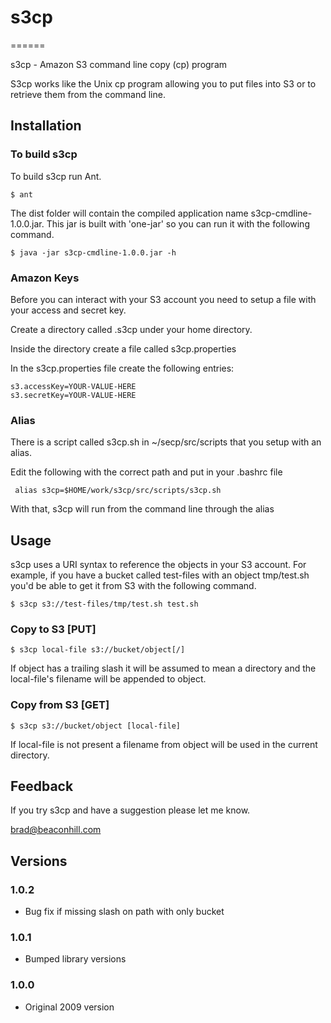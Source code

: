 # s3cp
======

s3cp - Amazon S3 command line copy (cp) program

S3cp works like the Unix cp program allowing you to put files into S3 or to retrieve them from the command line.

## Installation

### To build s3cp

To build s3cp run Ant.


    $ ant

The dist folder will contain the compiled application name s3cp-cmdline-1.0.0.jar. This jar is built with 'one-jar' so you can run it with the following command.

    $ java -jar s3cp-cmdline-1.0.0.jar -h

### Amazon Keys

Before you can interact with your S3 account you need to setup a file with your access and secret key.

Create a directory called .s3cp under your home directory.

Inside the directory create a file called s3cp.properties

In the s3cp.properties file create the following entries:

    s3.accessKey=YOUR-VALUE-HERE
    s3.secretKey=YOUR-VALUE-HERE

### Alias

There is a script called s3cp.sh in ~/secp/src/scripts that you setup with an alias.

Edit the following with the correct path and put in your .bashrc file

     alias s3cp=$HOME/work/s3cp/src/scripts/s3cp.sh

With that, s3cp will run from the command line through the alias


## Usage

s3cp uses a URI syntax to reference the objects in your S3 account. For example, if you have a bucket called test-files with an object tmp/test.sh you'd be able to get it from S3 with the following command.

    $ s3cp s3://test-files/tmp/test.sh test.sh

### Copy to S3 [PUT]

    $ s3cp local-file s3://bucket/object[/]

If object has a trailing slash it will be assumed to mean a directory and the local-file's filename will be appended to object.

### Copy from S3 [GET]

    $ s3cp s3://bucket/object [local-file]

If local-file is not present a filename from object will be used in the current directory.


## Feedback

If you try s3cp and have a suggestion please let me know.

brad@beaconhill.com


## Versions

### 1.0.2

- Bug fix if missing slash on path with only bucket

### 1.0.1

- Bumped library versions

### 1.0.0

- Original 2009 version